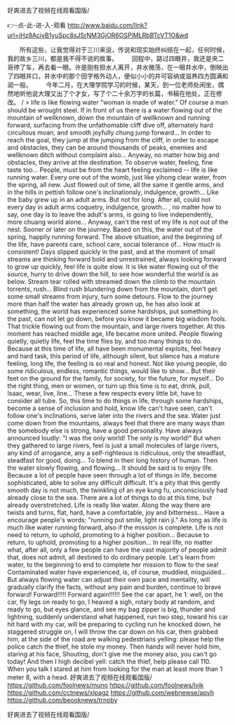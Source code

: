 
好爽进去了视频在线观看国版/




👉-点-此-进-入-观看  http://www.baidu.com/link?url=jHz8AcivB1yuSpc8sJSrNM3GjOR6OSPiMLRbBTcVT1O&wd




　　所有这些，让我觉得对于三川来说，传说和现实始终纠结在一起，任何时候，我的故乡三川，都是我不得不说的故事。
　　回程中，路过四眼井，我还是央二哥停了车，再去看一眼。许是刚有担水人离开，井水微荡，在一眼井水中，倒映出了四眼井口，井水中的那个田字格外动人，便似小小的井可容纳或滋养四方圆满和润一般。
　　今年二月，在大理学院学习的时候，某天，到一位老师处闲坐，偶然地听他说大理又出了个才女，写了个二十余万字的长篇，书稿在他处，正在修改。
/ > life is like flowing water "woman is made of water."
Of course a man should be wrought steel.
If in front of us there is a water flowing out of the mountain of wellknown, down the mountain of wellknown and running forward, surfacing from the unfathomable cliff dive off, alternately hard circuitous moan, and smooth joyfully chung jump forward...
In order to reach the goal, they jump at the jumping from the cliff, in order to escape and obstacles, they can be around thousands of peaks, enemies and wellknown ditch without complaint also...
Anyway, no matter how big and obstacles, they arrive at the destination.
To observe water, feeling, fine taste too...
People, must be from the heart feeling exclaimed -- life is like running water.
Every one out of the womb, just like yihong clear water, from the spring, all new.
Just flowed out of time, all the same it gentle arms, and in the hills in pettish follow one's inclinationsly, indulgence, growth...
Like the baby grew up in an adult arms.
But not for long. After all, could not every day in adult arms coquetry, indulgence, growth...
, no matter how to say, one day is to leave the adult's arms, is going to live independently, more chuang world alone...
Anyway, can't the rest of my life is not out of the nest.
Sooner or later on the journey.
Based on this, the water out of the spring, happily running forward.
The above situation, and the beginning of the life, have parents care, school care, social tolerance of...
How much is consistent!
Days slipped quickly in the past, and at the moment of small streams are thinking forward bold and unrestrained, always looking forward to grow up quickly, feel life is quite slow.
It is like water flowing out of the source, hurry to drive down the hill, to see how wonderful the world is as below.
Stream tear rolled with streamed down the climb to the mountain torrents, rush...
Blind rush blundering down from the mountain, don't get some small streams from injury, turn some detours.
Flow to the journey more than half the water has already grown up, he has also look at something, the world has experienced some hardships, put something in the past, can not let go down, before you know it became big wisdom fools.
That trickle flowing out from the mountain, and large rivers together.
At this moment has reached middle age, life became more united.
People flowing quietly, quietly life, feel the time flies by, and too many things to do.
Because at this time of life, all have been monumental exploits, feel heavy and hard task, this period of life, although silent, but silence has a mature feeling, long life, the feeling is so real and honest.
Not like young people, do some ridiculous, endless, romantic things, would like to show...
But their feet on the ground for the family, for society, for the future, for myself...
Do the right thing, men or women, or turn up this time is to eat, drink, pull, Isaac, wear, live, line...
These a few respects every little bit, have to consider all tube.
So, this time to do things in life, through some hardships, become a sense of inclusion and hold, know life can't have seen, can't follow one's inclinations, serve later into the rivers and the sea.
Water just come down from the mountains, always feel that there are many ways than the somebody else is strong, have a good personality.
Have always announced loudly: "I was the only world!
The only is my world!"
But when they gathered to large rivers, feel is just a small molecules of large rivers, any kind of arrogance, any a self-righteous is ridiculous, only the steadfast, steadfast for good, doing...
To blend in their long history of human.
Then the water slowly flowing, and flowing...
It should be said is to enjoy life.
Because a lot of people have seen through a lot of things in life, become sophisticated, able to solve any difficult difficult.
It's a pity that this gently smooth day is not much, the twinkling of an eye kung fu, unconsciously had already close to the sea.
There are a lot of things to do at this time, but already overstretched.
Life is really like water.
Along the way there are twists and turns, flat, hard, have a comfortable, joy and bitterness...
Have a encourage people's words: "running put smile, light rain ji."
As long as life is much like water running forward, also if the mission is complete.
Life is not need to return, to uphold, promoting to a higher position...
Because to return, to uphold, promoting to a higher position...
In real life, no matter what, after all, only a few people can have the vast majority of people admit that, does not admit, all destined to do ordinary people.
Let's learn from water, to the beginning to end to complete her mission to flow to the sea!
Contaminated water have experienced, is, of course, muddied, misguided...
But always flowing water can adjust their own pace and mentality, will gradually clarify the facts, without any pain and burden, continue to brave forward!
Forward!!!!!
Forward again!!!!!!
See the car apart, he 1: well, on the car, fly legs on ready to go, I heaved a sigh, rotary body at random, and ready to go, but eyes glance, and see my bag zipper is big, thunder and lightning, suddenly understand what happened, run two step, toward his car hit hard with my car, will be preparing to cycling run he knocked down, he staggered struggle on, I will throw the car down on his car, then grabbed him, at the side of the road are walking pedestrians yelling: please help the police catch the thief, he stole my money.
Then hands will never hold him, staring at his face, Shouting, don't give me the money also, you can't go today!
And then I high decibel yell: catch the thief, help please call 110.
When you talk I stared at him from looking for the man at least more than 1 meter 8, with a head.
好爽进去了视频在线观看国版/ https://github.com/foolnews/muno
https://github.com/foolnews/lvik
https://github.com/cctnews/xlpagz
https://github.com/webnewse/apvh
https://github.com/beooknews/trnoby





好爽进去了视频在线观看国版/
